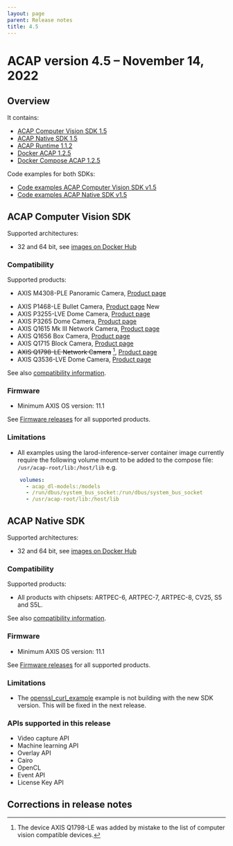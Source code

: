 ```yaml
---
layout: page
parent: Release notes
title: 4.5
---
```


# ACAP version 4.5 – November 14, 2022

## Overview

It contains:

- [ACAP Computer Vision SDK 1.5](#acap-computer-vision-sdk)
- [ACAP Native SDK 1.5](#acap-native-sdk)
- [ACAP Runtime 1.1.2](https://hub.docker.com/r/axisecp/acap-runtime)
- [Docker ACAP 1.2.5](https://github.com/AxisCommunications/docker-acap)
- [Docker Compose ACAP 1.2.5](https://github.com/AxisCommunications/docker-compose-acap)

Code examples for both SDKs:

- [Code examples ACAP Computer Vision SDK v1.5](https://github.com/AxisCommunications/acap-computer-vision-sdk-examples)
- [Code examples ACAP Native SDK v1.5](https://github.com/AxisCommunications/acap-native-sdk-examples)

## ACAP Computer Vision SDK

Supported architectures:

- 32 and 64 bit, see [images on Docker Hub](https://hub.docker.com/r/axisecp/acap-computer-vision-sdk)

### Compatibility

Supported products:

- AXIS M4308-PLE Panoramic Camera, [Product page](https://www.axis.com/products/axis-m4308-ple)
<!-- markdownlint-disable MD033 -->
- AXIS P1468-LE Bullet Camera, [Product page](https://www.axis.com/products/axis-p1468-le) <a class="label label-purple">New</a>
- AXIS P3255-LVE Dome Camera, [Product page](https://www.axis.com/products/axis-p3255-lve)
- AXIS P3265 Dome Camera, [Product page](https://www.axis.com/products/axis-p3265-lve)
- AXIS Q1615 Mk III Network Camera, [Product page](https://www.axis.com/products/axis-q1615-mk-iii)
- AXIS Q1656 Box Camera, [Product page](https://www.axis.com/products/axis-q1656)
- AXIS Q1715 Block Camera, [Product page](https://www.axis.com/products/axis-q1715)
- ~~AXIS Q1798-LE Network Camera~~ [^1], [Product page](https://www.axis.com/products/axis-q1798-le)
- AXIS Q3536-LVE Dome Camera, [Product page](https://www.axis.com/products/axis-q3536-lve)

See also [compatibility information](../axis-devices-and-compatibility).

### Firmware

- Minimum AXIS OS version: 11.1

See [Firmware releases](https://www.axis.com/support/firmware) for all supported products.

### Limitations

- All examples using the larod-inference-server container image currently require the following volume mount to be added to the compose file: `/usr/acap-root/lib:/host/lib` e.g.

```yaml
    volumes:
      - acap_dl-models:/models
      - /run/dbus/system_bus_socket:/run/dbus/system_bus_socket
      - /usr/acap-root/lib:/host/lib
 ```

## ACAP Native SDK

Supported architectures:

- 32 and 64 bit, see [images on Docker Hub](https://hub.docker.com/r/axisecp/acap-native-sdk)

### Compatibility

Supported products:

- All products with chipsets: ARTPEC-6, ARTPEC-7, ARTPEC-8, CV25, S5 and S5L.

See also [compatibility information](../axis-devices-and-compatibility).

### Firmware

- Minimum AXIS OS version: 11.1

See [Firmware releases](https://www.axis.com/support/firmware) for all supported products.

### Limitations

- The [openssl_curl_example](https://github.com/AxisCommunications/acap-native-sdk-examples/tree/main/utility-libraries/openssl_curl_example) example is not building with the new SDK version. This will be fixed in the next release.

### APIs supported in this release

- Video capture API
- Machine learning API
- Overlay API
- Cairo
- OpenCL
- Event API
- License Key API

## Corrections in release notes

[^1]: The device AXIS Q1798-LE was added by mistake to the list of computer vision compatible devices.
